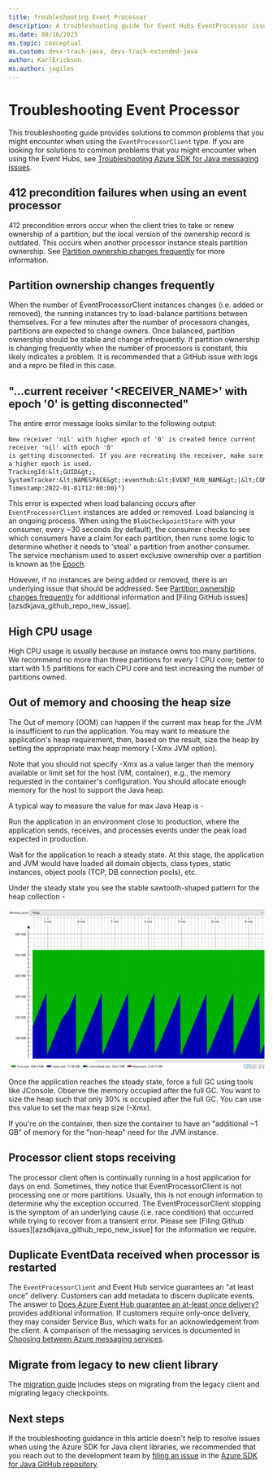 ```yaml
---
title: Troubleshooting Event Processor
description: A troubleshooting guide for Event Hubs EventProcessor issues when using the Azure SDK for Java
ms.date: 08/16/2023
ms.topic: conceptual
ms.custom: devx-track-java, devx-track-extended-java
author: KarlErickson
ms.author: jogiles
---
```


# Troubleshooting Event Processor

This troubleshooting guide provides solutions to common problems that you might encounter when using the `EventProcessorClient` type. If you are looking for solutions to common problems that you might encounter when using the Event Hubs, see [Troubleshooting Azure SDK for Java messaging issues](troubleshooting-messaging-event-hubs-overview.md).

## 412 precondition failures when using an event processor

412 precondition errors occur when the client tries to take or renew ownership of a partition, but the local version of the ownership record is outdated. This occurs when another processor instance steals partition ownership. See [Partition ownership changes frequently](#partition-ownership-changes-frequently) for more information.

## Partition ownership changes frequently

When the number of EventProcessorClient instances changes (i.e. added or removed), the running instances try to load-balance partitions between themselves. For a few minutes after the number of processors changes, partitions are expected to change owners. Once balanced, partition ownership should be stable and change infrequently. If partition ownership is changing frequently when the number of processors is constant, this likely indicates a problem. It is recommended that a GitHub issue with logs and a repro be filed in this case.

## "...current receiver '&lt;RECEIVER_NAME&gt;' with epoch '0' is getting disconnected"

The entire error message looks similar to the following output:

```output
New receiver 'nil' with higher epoch of '0' is created hence current receiver 'nil' with epoch '0'
is getting disconnected. If you are recreating the receiver, make sure a higher epoch is used.
TrackingId:&lt;GUID&gt;, SystemTracker:&lt;NAMESPACE&gt;:eventhub:&lt;EVENT_HUB_NAME&gt;|&lt;CONSUMER_GROUP&gt;,
Timestamp:2022-01-01T12:00:00}"}
```

This error is expected when load balancing occurs after `EventProcessorClient` instances are added or removed. Load balancing is an ongoing process. When using the `BlobCheckpointStore` with your consumer, every ~30 seconds (by default), the consumer checks to see which consumers have a claim for each partition, then runs some logic to determine whether it needs to 'steal' a partition from another consumer. The service mechanism used to assert exclusive ownership over a partition is known as the [Epoch][Epoch].

However, if no instances are being added or removed, there is an underlying issue that should be addressed. See [Partition ownership changes frequently](#partition-ownership-changes-frequently) for additional information and [Filing GitHub issues][azsdkjava_github_repo_new_issue].

## High CPU usage

High CPU usage is usually because an instance owns too many partitions. We recommend no more than three partitions for every 1 CPU core; better to start with 1.5 partitions for each CPU core and test increasing the number of partitions owned.

## Out of memory and choosing the heap size

The Out of memory (OOM) can happen if the current max heap for the JVM is insufficient to run the application. You may want to measure the application's heap requirement, then, based on the result, size the heap by setting the appropriate max heap memory (-Xmx JVM option).

Note that you should not specify -Xmx as a value larger than the memory available or limit set for the host (VM, container), e.g., the memory requested in the container's configuration. You should allocate enough memory for the host to support the Java heap.

A typical way to measure the value for max Java Heap is -

Run the application in an environment close to production, where the application sends, receives, and processes events under the peak load expected in production.

Wait for the application to reach a steady state. At this stage, the application and JVM would have loaded all domain objects, class types, static instances, object pools (TCP, DB connection pools), etc.

Under the steady state you see the stable sawtooth-shaped pattern for the heap collection -

![healthy-heap-pattern][HealthyHeapPattern]

Once the application reaches the steady state, force a full GC using tools like JConsole. Observe the memory occupied after the full GC. You want to size the heap such that only 30% is occupied after the full GC. You can use this value to set the max heap size (-Xmx).

If you're on the container, then size the container to have an "additional ~1 GB" of memory for the "non-heap" need for the JVM instance.

## Processor client stops receiving

The processor client often is continually running in a host application for days on end. Sometimes, they notice that EventProcessorClient is not processing one or more partitions. Usually, this is not enough information to determine why the exception occurred. The EventProcessorClient stopping is the symptom of an underlying cause (i.e. race condition) that occurred while trying to recover from a transient error. Please see [Filing Github issues][azsdkjava_github_repo_new_issue] for the information we require.

## Duplicate EventData received when processor is restarted

The `EventProcessorClient` and Event Hub service guarantees an "at least once" delivery. Customers can add metadata to discern duplicate events. The answer to [Does Azure Event Hub guarantee an at-least once delivery?][StackOverflowAtLeastOnce] provides additional information. If customers require only-once delivery, they may consider Service Bus, which waits for an acknowledgement from the client. A comparison of the messaging services is documented in [Choosing between Azure messaging services][CompareMessagingServices].

## Migrate from legacy to new client library

The [migration guide][MigrationGuide] includes steps on migrating from the legacy client and migrating legacy checkpoints.

## Next steps

If the troubleshooting guidance in this article doesn't help to resolve issues when using the Azure SDK for Java client libraries, we recommended that you reach out to the development team by [filing an issue](https://github.com/Azure/azure-sdk-for-java/issues/new/choose) in the [Azure SDK for Java GitHub repository](https://github.com/Azure/azure-sdk-for-java).

<!-- LINKS -->
[MigrationGuide]: https://github.com/Azure/azure-sdk-for-java/blob/main/sdk/eventhubs/azure-messaging-eventhubs/migration-guide.md
[HealthyHeapPattern]: https://raw.githubusercontent.com/Azure/azure-sdk-for-java/main/sdk/eventhubs/azure-messaging-eventhubs/docs/images/healthyheappattern.png

<!-- learn.microsoft.com links -->
[Epoch]: /azure/event-hubs/event-hubs-event-processor-host#epoch
[CompareMessagingServices]: /azure/event-grid/compare-messaging-services

<!-- external links -->
[StackOverflowAtLeastOnce]: https://stackoverflow.com/questions/33220685/does-azure-event-hub-guarantees-at-least-once-delivery/33577018#33577018